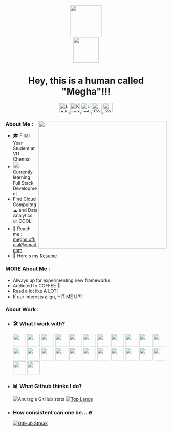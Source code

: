 <div id="header" align="center">
  <div id="head">
    <img src="https://media.giphy.com/media/FAFo1M7EC4gRZ4HETH/giphy.gif" width=100>
    <br>
    <img src="https://visitor-badge.glitch.me/badge?page_id=Meghs1424&style=flat-square&color=0088cc" width=80 alt=""/>
    <h1>Hey, this is a human called "Megha"!!!</h1>
  </div>
  <div id="contacts">
    <!--- <img src="https://img.shields.io/badge/Gmail-D14836?tyle=flat&logo=gmail&logoColor=white" height=30 alt="Gmail"/> --->
    <a href="https://www.linkedin.com/in/megha-singh-113341192/">
      <img src="https://img.shields.io/badge/LinkedIn-blue?style=flat&logo=linkedin&logoColor=white" height=30 alt="LinkedIn"/>
    </a>
    <!--- <img src="https://img.shields.io/badge/Medium-12100E?style=flat&logo=medium&logoColor=white" height=30 alt="Medium"/> --->
    <a href="https://www.kaggle.com/megha1424">
      <img src="https://img.shields.io/badge/Kaggle-20BEFF?style=flat&logo=Kaggle&logoColor=white"/ height=30 alt="Kaggle">
    </a>
    <a href="https://leetcode.com/Meghs4948/">
      <img src="https://img.shields.io/badge/-LeetCode-FFA116?style=flat&logo=LeetCode&logoColor=black" height=30 alt="Leetcode"/>
    </a>
    <a href="https://www.codechef.com/users/meghs1424">
      <img src="https://img.shields.io/badge/Codechef-%23B92B27.svg?&style=flat&logo=Codechef&logoColor=white" height=30 alt="Codechef"/>
    </a>
    <a href="https://www.goodreads.com/user/show/30818155-meghs">
      <img src="https://img.shields.io/badge/Goodreads-372213?style=flat&logo=goodreads&logoColor=white" height=30 alt="Goodreads"/>
    </a>
    <!--- <img src="https://img.shields.io/badge/Twitter-1DA1F2?style=flat&logo=twitter&logoColor=white" height=30 alt="Twitter"/>
    <img src="https://img.shields.io/badge/Instagram-E4405F?style=flat&logo=instagram&logoColor=white" height=30 alt="Instagram"/> --->
  </div>
</div>

<div id="main_section">
  <img align="right" src="https://media.giphy.com/media/SWoSkN6DxTszqIKEqv/giphy.gif" width=400 /> 
  <div id="info">
    <h3>About Me :</h3> 
    <ul>
      <li>
        &#127891; Final Year Student at VIT Chennai 
        <!--- <img src="https://media.giphy.com/media/QytPgSOH9QoYFKBTbh/giphy.gif" width=30 /> --->
      </li>
      <li>
        <img src="https://media.giphy.com/media/lRLzrbhmh5pFf4jOga/giphy.gif" width=20 />
        Currently learning Full Stack Development 
      </li>
      <li>
        Find Cloud Compuitng &#9729; and Data Analytics &#128200; COOL! 
        <!--- <img src="https://media.giphy.com/media/3rgXBsWN1mtYprBmA8/giphy.gif" width=50 /> --->
      </li>
      <li>
        &#128232; Reach me : <a href="mailto:meghs.official@gmail.com"/>meghs.official@gmail.com</a> 
        <!--- <img src="https://media.giphy.com/media/nv6bOexvEyVV50U4Qz/giphy.gif" width=40 /> --->
      </li>
      <li>
        &#128220; Here's my <a href="https://drive.google.com/file/d/1fEIR8u22srcUkEe5NPOhLd_badrkHGCj/view?usp=sharing">Resume</a> 
        <!--- <img src="https://media.giphy.com/media/j0B5B1mW0M5osRKcrq/giphy.gif" width=40 /> --->
      </li>
    </ul>
    <h3>MORE About Me :</h3>
    <ul>
      <li>Always up for experimenting new frameworks</li>
      <li>Addicted to COFFEE &#127861;</li>
      <li>Read a lot like A LOT!</li>
      <li>If our interests align, HIT ME UP!!</li>
    </ul>
  </div>
  <div>
    <h3>About Work :</h3>
    <ul>
      <li>
        <h3>&#128736; What I work with?</h3>
        <img src="https://cdn.jsdelivr.net/gh/devicons/devicon/icons/c/c-original.svg" height=40 />
        <img src="https://cdn.jsdelivr.net/gh/devicons/devicon/icons/cplusplus/cplusplus-original.svg" height=40 />
        <img src="https://cdn.jsdelivr.net/gh/devicons/devicon/icons/java/java-original.svg" height=40 />
        <img src="https://cdn.jsdelivr.net/gh/devicons/devicon/icons/python/python-original.svg" height=40 />
        <img src="https://cdn.jsdelivr.net/gh/devicons/devicon/icons/numpy/numpy-original.svg" height=40 />
        <img src="https://cdn.jsdelivr.net/gh/devicons/devicon/icons/pandas/pandas-original.svg" height=40 />
        <img src="https://cdn.jsdelivr.net/gh/devicons/devicon/icons/r/r-original.svg" height=40 />
        <img src="https://cdn.jsdelivr.net/gh/devicons/devicon/icons/matlab/matlab-original.svg" height=40 />
        <img src="https://cdn.jsdelivr.net/gh/devicons/devicon/icons/latex/latex-original.svg" height=40 />
        <img src="https://cdn.jsdelivr.net/gh/devicons/devicon/icons/bash/bash-original.svg" height=40 />
        <img src="https://cdn.jsdelivr.net/gh/devicons/devicon/icons/git/git-original.svg" height=40 />
        <img src="https://cdn.jsdelivr.net/gh/devicons/devicon/icons/googlecloud/googlecloud-original.svg" height=40 />
        <img src="https://cdn.jsdelivr.net/gh/devicons/devicon/icons/amazonwebservices/amazonwebservices-original.svg" height=40 />
        <img src="https://cdn.jsdelivr.net/gh/devicons/devicon/icons/html5/html5-original.svg" height=40 />
        <img src="https://cdn.jsdelivr.net/gh/devicons/devicon/icons/css3/css3-original.svg" height=40 />
        <img src="https://cdn.jsdelivr.net/gh/devicons/devicon/icons/bootstrap/bootstrap-plain.svg" height=40 />
        <img src="https://cdn.jsdelivr.net/gh/devicons/devicon/icons/javascript/javascript-original.svg" height=40 />
        <img src="https://cdn.jsdelivr.net/gh/devicons/devicon/icons/jquery/jquery-original.svg" height=40 />
        <img src="https://cdn.jsdelivr.net/gh/devicons/devicon/icons/php/php-plain.svg" height=40 />
        <img src="https://cdn.jsdelivr.net/gh/devicons/devicon/icons/django/django-plain.svg" height=40 />
        <img src="https://cdn.jsdelivr.net/gh/devicons/devicon/icons/mysql/mysql-original.svg" height=40 />
        <img src="https://cdn.jsdelivr.net/gh/devicons/devicon/icons/mongodb/mongodb-original.svg" height=40 />
        <img src="https://cdn.jsdelivr.net/gh/devicons/devicon/icons/jenkins/jenkins-original.svg" height=40 />
        <img src="https://cdn.jsdelivr.net/gh/devicons/devicon/icons/jira/jira-original.svg" height=40 />
      </li>
      <li>
        <h3>&#128202; What Github thinks I do?</h3>
        
![Anurag's GitHub stats](https://github-readme-stats.vercel.app/api?username=Meghs1424&show_icons=true&card_width=400&hide_border=true&theme=merko)
[![Top Langs](https://github-readme-stats.vercel.app/api/top-langs/?username=Meghs1424&layout=compact&hide_border=true&theme=merko)](https://github.com/anuraghazra/github-readme-stats)
      </li>
      <li>
        <h3>How consistent can one be... &#128293;</h3>
      
[![GitHub Streak](http://github-readme-streak-stats.herokuapp.com?user=Meghs1424&theme=merko&hide_border=true)](https://git.io/streak-stats)
      </li>
    </ul>
  </div>
</div>


<!---
Meghs1424/Meghs1424 is a ✨ special ✨ repository because its `README.md` (this file) appears on your GitHub profile.
You can click the Preview link to take a look at your changes.
--->
